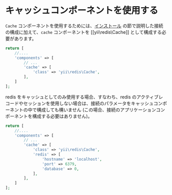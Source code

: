 キャッシュコンポーネントを使用する
==================================

`Cache` コンポーネントを使用するためには、[インストール](installation.md) の節で説明した接続の構成に加えて、`cache` コンポーネントを [[yii\redis\Cache]] として構成する必要があります。

```php
return [
    //....
    'components' => [
        // ...
        'cache' => [
            'class' => 'yii\redis\Cache',
        ],
    ]
];
```

redis をキャッシュとしてのみ使用する場合、すなわち、redis のアクティブレコードやセッションを使用しない場合は、接続のパラメータをキャッシュコンポーネントの中で構成しても構いません
(この場合、接続のアプリケーションコンポーネントを構成する必要はありません)。

```php
return [
    //....
    'components' => [
        // ...
        'cache' => [
            'class' => 'yii\redis\Cache',
            'redis' => [
                'hostname' => 'localhost',
                'port' => 6379,
                'database' => 0,
            ],
        ],
    ]
];
```
